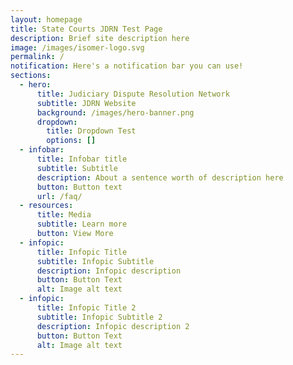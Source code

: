 ```yaml
---
layout: homepage
title: State Courts JDRN Test Page
description: Brief site description here
image: /images/isomer-logo.svg
permalink: /
notification: Here's a notification bar you can use!
sections:
  - hero:
      title: Judiciary Dispute Resolution Network
      subtitle: JDRN Website
      background: /images/hero-banner.png
      dropdown:
        title: Dropdown Test
        options: []
  - infobar:
      title: Infobar title
      subtitle: Subtitle
      description: About a sentence worth of description here
      button: Button text
      url: /faq/
  - resources:
      title: Media
      subtitle: Learn more
      button: View More
  - infopic:
      title: Infopic Title
      subtitle: Infopic Subtitle
      description: Infopic description
      button: Button Text
      alt: Image alt text
  - infopic:
      title: Infopic Title 2
      subtitle: Infopic Subtitle 2
      description: Infopic description 2
      button: Button Text
      alt: Image alt text
---
```

